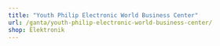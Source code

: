 ```yaml
---
title: "Youth Philip Electronic World Business Center"
url: /ganta/youth-philip-electronic-world-business-center/
shop: Elektronik
---
```

